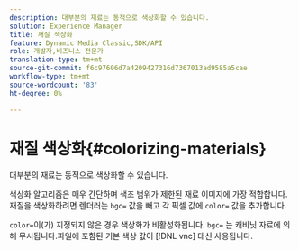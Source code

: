 ```yaml
---
description: 대부분의 재료는 동적으로 색상화할 수 있습니다.
solution: Experience Manager
title: 재질 색상화
feature: Dynamic Media Classic,SDK/API
role: 개발자,비즈니스 전문가
translation-type: tm+mt
source-git-commit: f6c97606d7a4209427316d7367013ad9585a5cae
workflow-type: tm+mt
source-wordcount: '83'
ht-degree: 0%

---
```



# 재질 색상화{#colorizing-materials}

대부분의 재료는 동적으로 색상화할 수 있습니다.

색상화 알고리즘은 매우 간단하며 색조 범위가 제한된 재료 이미지에 가장 적합합니다. 재질을 색상화하려면 렌더러는 `bgc=` 값을 빼고 각 픽셀 값에 `color=` 값을 추가합니다.

`color=`이(가) 지정되지 않은 경우 색상화가 비활성화됩니다. `bgc=` 는 캐비닛 자료에 의해 무시됩니다.파일에 포함된 기본 색상 값이  [!DNL vnc] 대신 사용됩니다.

